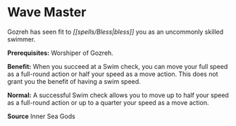 ﻿---
cssclass: [feats]

---
# Wave Master

Gozreh has seen fit to _[[spells/Bless|bless]]_ you as an uncommonly skilled swimmer.

**Prerequisites:** Worshiper of Gozreh.

**Benefit:** When you succeed at a Swim check, you can move your full speed as a full-round action or half your speed as a move action. This does not grant you the benefit of having a swim speed.

**Normal:** A successful Swim check allows you to move up to half your speed as a full-round action or up to a quarter your speed as a move action.

**Source** Inner Sea Gods